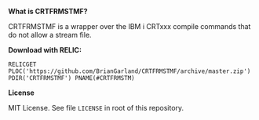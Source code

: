**What is CRTFRMSTMF?** 

CRTFRMSTMF is a wrapper over the IBM i CRTxxx compile commands that do not allow a stream file.


**Download with RELIC:**

```
RELICGET PLOC('https://github.com/BrianGarland/CRTFRMSTMF/archive/master.zip') 
PDIR('CRTFRMSTMF') PNAME(#CRTFRMSTM)
```


**License**

MIT License. See file `LICENSE` in root of this repository.
